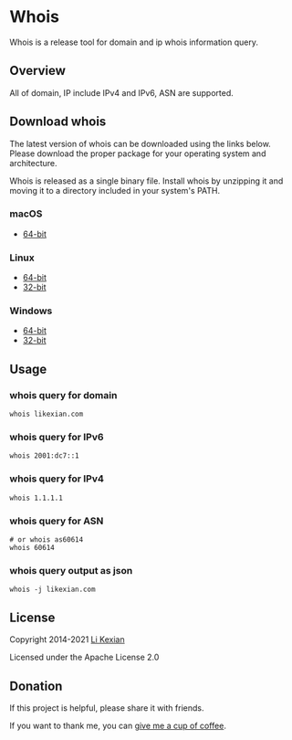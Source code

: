 # Whois

Whois is a release tool for domain and ip whois information query.

## Overview

All of domain, IP include IPv4 and IPv6, ASN are supported.

## Download whois

The latest version of whois can be downloaded using the links below. Please download the proper package for your operating system and architecture.

Whois is released as a single binary file. Install whois by unzipping it and moving it to a directory included in your system's PATH.

### macOS

- [64-bit](https://github.com/likexian/whois/releases/download/v1.7.2/whois-darwin-amd64.zip)

### Linux

- [64-bit](https://github.com/likexian/whois/releases/download/v1.7.2/whois-linux-amd64.zip)
- [32-bit](https://github.com/likexian/whois/releases/download/v1.7.2/whois-linux-386.zip)

### Windows

- [64-bit](https://github.com/likexian/whois/releases/download/v1.7.2/whois-windows-amd64.zip)
- [32-bit](https://github.com/likexian/whois/releases/download/v1.7.2/whois-windows-386.zip)

## Usage

### whois query for domain

```shell
whois likexian.com
```

### whois query for IPv6

```shell
whois 2001:dc7::1
```

### whois query for IPv4

```shell
whois 1.1.1.1
```

### whois query for ASN

```shell
# or whois as60614
whois 60614
```

### whois query output as json

```shell
whois -j likexian.com
```

## License

Copyright 2014-2021 [Li Kexian](https://www.likexian.com/)

Licensed under the Apache License 2.0

## Donation

If this project is helpful, please share it with friends.

If you want to thank me, you can [give me a cup of coffee](https://www.likexian.com/donate/).
